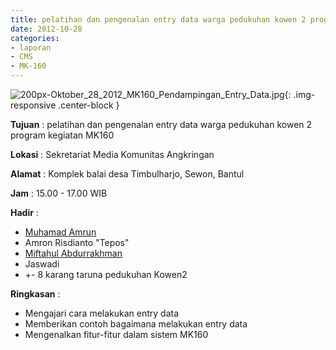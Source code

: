 ```yaml
---
title: pelatihan dan pengenalan entry data warga pedukuhan kowen 2 program kegiatan MK160
date: 2012-10-28
categories:
- laporan
- CMS
- MK-160
---
```


![200px-Oktober_28_2012_MK160_Pendampingan_Entry_Data.jpg](/uploads/200px-Oktober_28_2012_MK160_Pendampingan_Entry_Data.jpg){: .img-responsive .center-block }

**Tujuan** : pelatihan dan pengenalan entry data warga pedukuhan kowen 2 program kegiatan MK160

**Lokasi** : Sekretariat Media Komunitas Angkringan 

**Alamat** : Komplek balai desa Timbulharjo, Sewon, Bantul 

**Jam** : 15.00 - 17.00 WIB 

**Hadir** : 
* [Muhamad Amrun](http://wiki.ciptamedia.org/wiki/Muhamad_Amrun)
* Amron Risdianto "Tepos"
* [Miftahul Abdurrakhman](http://wiki.ciptamedia.org/wiki/Miftahul_Abdurrakhman)
* Jaswadi
* +- 8 karang taruna pedukuhan Kowen2

**Ringkasan** : 
* Mengajari cara melakukan entry data
* Memberikan contoh bagaimana melakukan entry data
* Mengenalkan fitur-fitur dalam sistem MK160
